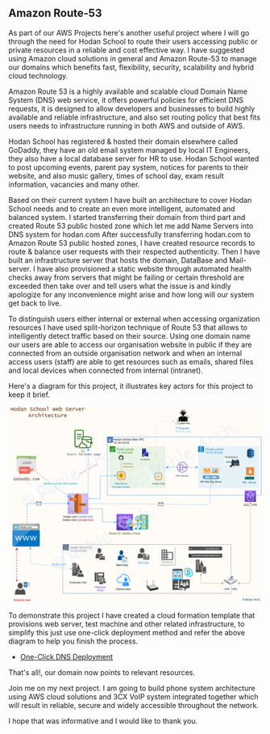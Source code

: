 ## Amazon Route-53

As part of our AWS Projects here's another useful project where I will go through the need for Hodan School to route their users accessing public or private resources in a reliable and cost effective way. I have suggested using Amazon cloud solutions in general and Amazon Route-53 to manage our domains which benefits fast, flexibility, security, scalability and hybrid cloud technology.

Amazon Route 53 is a highly available and scalable cloud Domain Name System (DNS) web service, it offers powerful policies for efficient DNS requests, it is designed to allow developers and businesses to build highly available and reliable infrastructure, and also set routing policy that best fits users needs to infrastructure running in both AWS and outside of AWS.

Hodan School has registered & hosted their domain elsewhere called GoDaddy, they have an old email system managed by local IT Engineers, they also have a local database server for HR to use. Hodan School wanted to post upcoming events, parent pay system, notices for parents to their website, and also music gallery, times of school day, exam result information, vacancies and many other.

Based on their current system I have built an architecture to cover Hodan School needs and to create an even more intelligent, automated and balanced system. I started transferring their domain from third part and created Route 53 public hosted zone which let me add Name Servers into DNS system for hodan.com
After successfully transferring hodan.com to Amazon Route 53 public hosted zones, I have created resource records to route & balance user requests with their respected authenticity. Then I have built an infrastructure server that hosts the domain, DataBase and Mail-server. I have also provisioned a static website through automated health checks away from servers that might be failing or certain threshold are exceeded then take over and tell users what the issue is and kindly apologize for any inconvenience might arise and how long will our system get back to live.

To distinguish users either internal or external when accessing organization resources I have used split-horizon technique of Route 53 that allows to intelligently detect traffic based on their source. Using one domain name our users are able to access our organisation website in public if they are connected from an outside organisation network and when an internal access users (staff) are able to get resources such as emails, shared files and local devices when connected from internal (intranet).

Here's a diagram for this project, it illustrates key actors for this project to keep it brief.


![Route 53 - Web Server](https://github.com/MoRoble/AWS-Projects/blob/9486cd9c6d3ee7e608d9372d210336b940c736d3/Amazon-Route53/Web-Server%20-%20R53-1.jpg)

To demonstrate this project I have created a cloud formation template that provisions web server, test machine and other related infrastructure, to simplify this just use one-click deployment method and refer the above diagram to help you finish the process.

- [One-Click DNS Deployment](https://console.aws.amazon.com/cloudformation/home?region=us-east-1#/stacks/create/review?templateURL=https://roble-files.s3.amazonaws.com/Hodan-Project/R53-failover.yml&stackName=HDN-Domain-Host)

That's all!, our domain now points to relevant resources.

Join me on my next project. I am going to build phone system architecture using AWS cloud solutions and 3CX VoIP system integrated together which will result in reliable, secure and widely accessible throughout the network.

I hope that was informative and I would like to thank you. 
